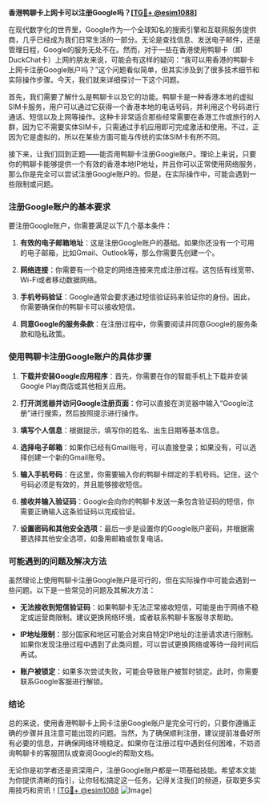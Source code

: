 **香港鸭聊卡上网卡可以注册Google吗？[[TG💪+ @esim1088](https://t.me/s/esim1088)]**

在现代数字化的世界里，Google作为一个全球知名的搜索引擎和互联网服务提供商，几乎已经成为我们日常生活的一部分。无论是查找信息、发送电子邮件，还是管理日程，Google的服务无处不在。然而，对于一些在香港使用鸭聊卡（即DuckChat卡）上网的朋友来说，可能会有这样的疑问：“我可以用香港的鸭聊卡上网卡注册Google账户吗？”这个问题看似简单，但其实涉及到了很多技术细节和实际操作步骤。今天，我们就来详细探讨一下这个问题。

首先，我们需要了解什么是鸭聊卡以及它的功能。鸭聊卡是一种香港本地的虚拟SIM卡服务，用户可以通过它获得一个香港本地的电话号码，并利用这个号码进行通话、短信以及上网等操作。这种卡非常适合那些经常需要在香港工作或旅行的人群，因为它不需要实体SIM卡，只需通过手机应用即可完成激活和使用。不过，正因为它是虚拟的，所以在某些方面可能与传统的实体SIM卡有所不同。

接下来，让我们回到正题——能否用鸭聊卡注册Google账户。理论上来说，只要你的鸭聊卡能够提供一个有效的香港本地IP地址，并且你可以正常使用网络服务，那么你是完全可以尝试注册Google账户的。但是，在实际操作中，可能会遇到一些限制或问题。

### 注册Google账户的基本要求

要注册Google账户，你需要满足以下几个基本条件：

1. **有效的电子邮箱地址**：这是注册Google账户的基础。如果你还没有一个可用的电子邮箱，比如Gmail、Outlook等，那么你需要先创建一个。
   
2. **网络连接**：你需要有一个稳定的网络连接来完成注册过程。这包括有线宽带、Wi-Fi或者移动数据网络。

3. **手机号码验证**：Google通常会要求通过短信验证码来验证你的身份。因此，你需要确保你的鸭聊卡可以接收短信。

4. **同意Google的服务条款**：在注册过程中，你需要阅读并同意Google的服务条款和隐私政策。

### 使用鸭聊卡注册Google账户的具体步骤

1. **下载并安装Google应用程序**：首先，你需要在你的智能手机上下载并安装Google Play商店或其他相关应用。

2. **打开浏览器并访问Google注册页面**：你可以直接在浏览器中输入“Google注册”进行搜索，然后按照提示进行操作。

3. **填写个人信息**：根据提示，填写你的姓名、出生日期等基本信息。

4. **选择电子邮箱**：如果你已经有Gmail账号，可以直接登录；如果没有，可以选择创建一个新的Gmail账号。

5. **输入手机号码**：在这里，你需要输入你的鸭聊卡绑定的手机号码。记住，这个号码必须是有效的，并且能够接收短信。

6. **接收并输入验证码**：Google会向你的鸭聊卡发送一条包含验证码的短信，你需要正确输入这条验证码以完成验证。

7. **设置密码和其他安全选项**：最后一步是设置你的Google账户密码，并根据需要选择其他安全选项，如备用邮箱或恢复电话。

### 可能遇到的问题及解决方法

虽然理论上使用鸭聊卡注册Google账户是可行的，但在实际操作中可能会遇到一些问题。以下是一些常见的问题及其解决方法：

- **无法接收到短信验证码**：如果鸭聊卡无法正常接收短信，可能是由于网络不稳定或运营商限制。建议更换网络环境，或者联系鸭聊卡客服寻求帮助。

- **IP地址限制**：部分国家和地区可能会对来自特定IP地址的注册请求进行限制。如果你发现注册过程中遇到了此类问题，可以尝试更换网络或等待一段时间后再试。

- **账户被锁定**：如果多次尝试失败，可能会导致账户被暂时锁定。此时，你需要联系Google客服进行解锁。

### 结论

总的来说，使用香港鸭聊卡上网卡注册Google账户是完全可行的，只要你遵循正确的步骤并且注意可能出现的问题。当然，为了确保顺利注册，建议提前准备好所有必要的信息，并确保网络环境稳定。如果你在注册过程中遇到任何困难，不妨咨询鸭聊卡的客服团队或查阅Google的帮助文档。

无论你是初学者还是资深用户，注册Google账户都是一项基础技能。希望本文能为你提供清晰的指引，让你轻松搞定这一任务。记得关注我们的频道，获取更多实用技巧和资讯！[[TG💪+ @esim1088](https://t.me/s/esim1088) ![Image](https://i.postimg.cc/4NQfJmqS/Snipaste-2025-05-13-00-14-12.png)]